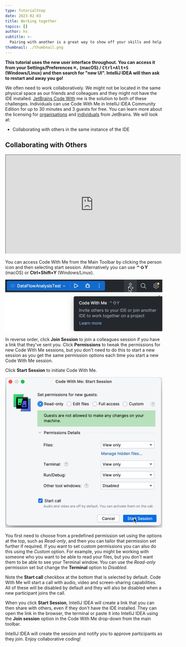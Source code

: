 ```yaml
---
type: TutorialStep
date: 2023-02-03
title: Working together
topics: []
author: hs
subtitle: >-
  Pairing with another is a great way to show off your skills and help others be awesome.
thumbnail: ./thumbnail.png
---
```


**This tutorial uses the new user interface throughout. You can access it from your Settings/Preferences <kbd>⌘,</kbd> (macOS) / <kbd>Ctrl+Alt+S</kbd> (Windows/Linux) and then search for "new UI". IntelliJ IDEA will then ask to restart and away you go!**

We often need to work collaboratively. We might not be located in the same physical space as our friends and colleagues and they might not have the IDE installed. [JetBrains Code With](https://www.jetbrains.com/code-with-me/) me is the solution to both of these challenges. Individuals can use Code With Me in IntelliJ IDEA Community Edition for up to 30 minutes and 3 guests for free. You can learn more about the licensing for [organisations](https://www.jetbrains.com/code-with-me/buy/#commercial) and [individuals](https://www.jetbrains.com/code-with-me/buy/#personal) from JetBrains. We will look at:

- Collaborating with others in the same instance of the IDE

## Collaborating with Others

<iframe width="560" height="315" src="https://www.youtube.com/embed/xaJ_nJJ-NX8" >
</iframe>

You can access Code With Me from the Main Toolbar by clicking the person icon and then selecting start session. Alternatively you can use **⌃⇧Y** (macOS) or **Ctrl+Shift+Y** (Windows/Linux).

![main-toolbar-cwm.png](main-toolbar-cwm.png)

In reverse order, click **Join Session** to join a colleagues session if you have a link that they've sent you. Click **Permissions** to tweak the permissions for new Code With Me sessions, but you don't need to do this to start a new session as you get the same permission options each time you start a new Code With Me session.

Click **Start Session** to initiate Code With Me.

![code-with-me-start-session.png](code-with-me-start-session.png)

You first need to choose from a predefined permission set using the options at the top, such as _Read-only_, and then you can tailor that permission set further if required. If you want to set custom permissions you can also do this using the _Custom_ option. For example, you might be working with someone who you want to be able to read your files, but you don't want them to be able to see your Terminal window. You can use the _Read-only_ permission set but change the **Terminal** option to _Disabled_.

Note the **Start call** checkbox at the bottom that is selected by default. Code With Me will start a call with audio, video and screen-sharing capabilities. All of these will be disabled by default and they will also be disabled when a new participant joins the call.

When you click **Start Session**, IntelliJ IDEA will create a link that you can then share with others, even if they don't have the IDE installed. They can open the link in the browser, the terminal or paste it into IntelliJ IDEA using the **Join session** option in the Code With Me drop-down from the main toolbar.

IntelliJ IDEA will create the session and notify you to approve participants as they join. Enjoy collaborative coding!
